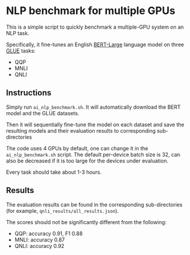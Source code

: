 # NLP benchmark for multiple GPUs

This is a simple script to quickly benchmark a multiple-GPU system on an NLP task.

Specifically, it fine-tunes an English [BERT-Large](https://huggingface.co/bert-large-cased) language model on three [GLUE](https://gluebenchmark.com/) tasks:
- QQP
- MNLI
- QNLI

## Instructions

Simply run `ai_nlp_benchmark.sh`. It will automatically download the BERT model and the GLUE datasets.

Then it will sequentially fine-tune the model on each dataset and save the resulting models and their evaluation results to corresponding sub-directories

The code uses 4 GPUs by default, one can change it in the `ai_nlp_benchmark.sh` script.
The default per-device batch size is 32, can also be decreased if it is too large for the devices under evaluation.

Every task should take about 1-3 hours.

## Results
The evaluation results can be found in the corresponding sub-directories (for example, `qnli_results/all_results.json`).

The scores should not be significantly different from the following:

- QQP: accuracy 0.91, F1 0.88
- MNLI: accuracy 0.87
- QNLI: accuracy 0.92

